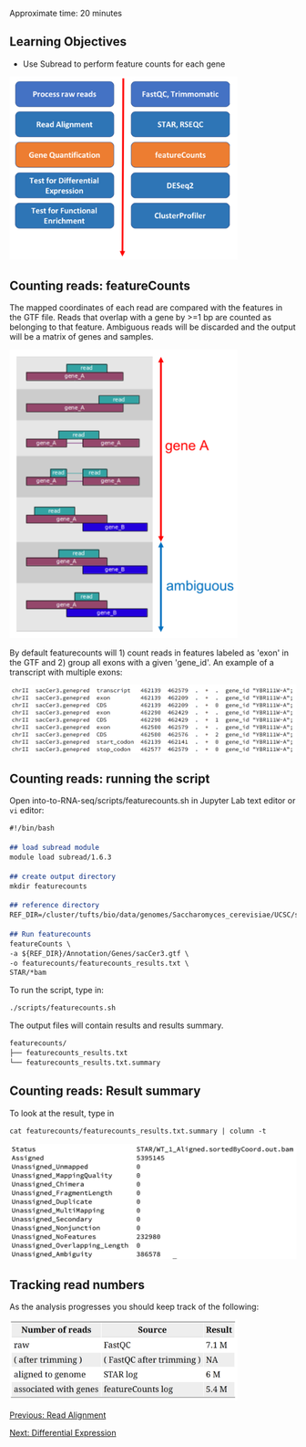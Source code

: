 Approximate time: 20 minutes

## Learning Objectives

- Use Subread to perform feature counts for each gene

<img src="../img/workflow_gene_quant.png" width="400">

## Counting reads: featureCounts

The mapped coordinates of each read are compared with the features in the GTF file. Reads that overlap with a gene by >=1 bp are counted as belonging to that feature. Ambiguous reads will be discarded and the output will be a matrix of genes and samples.

<img src="../img/featurecount_ambiguous.png" width="400">

By default featurecounts will 1) count reads in features labeled as 'exon' in the GTF and 2) group all exons with a given 'gene_id'. An example of a transcript with multiple exons:

<img src="../img/featurecount_multi_exons.png" width="600">

## Counting reads: running the script

Open into-to-RNA-seq/scripts/featurecounts.sh in Jupyter Lab text editor or `vi` editor:
```markdown
#!/bin/bash

## load subread module
module load subread/1.6.3

## create output directory
mkdir featurecounts

## reference directory
REF_DIR=/cluster/tufts/bio/data/genomes/Saccharomyces_cerevisiae/UCSC/sacCer3

## Run featurecounts
featureCounts \
-a ${REF_DIR}/Annotation/Genes/sacCer3.gtf \
-o featurecounts/featurecounts_results.txt \
STAR/*bam
```

To run the script, type in:
```markdown
./scripts/featurecounts.sh
```

The output files will contain results and results summary.
```markdown
featurecounts/
├── featurecounts_results.txt
└── featurecounts_results.txt.summary
```

## Counting reads: Result summary
To look at the result, type in
```markdown
cat featurecounts/featurecounts_results.txt.summary | column -t
```

<img src="../img/featurecount_summary.png" width="600">


## Tracking read numbers
As the analysis progresses you should keep track of the following:

<img src="../img/featurecount_read_summary.png" width="400">


[Previous: Read Alignment ](03_Read_Alignment.md)

[Next: Differential Expression](05_Differential_Expression.md)
